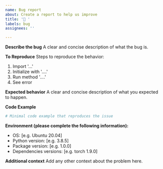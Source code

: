 ```yaml
---
name: Bug report
about: Create a report to help us improve
title: '🐛 '
labels: bug
assignees: ''

---
```


**Describe the bug**
A clear and concise description of what the bug is.

**To Reproduce**
Steps to reproduce the behavior:
1. Import '...'
2. Initialize with '....'
3. Run method '....'
4. See error

**Expected behavior**
A clear and concise description of what you expected to happen.

**Code Example**
```python
# Minimal code example that reproduces the issue
```

**Environment (please complete the following information):**
 - OS: [e.g. Ubuntu 20.04]
 - Python version: [e.g. 3.8.5]
 - Package version: [e.g. 1.0.0]
 - Dependencies versions: [e.g. torch 1.9.0]

**Additional context**
Add any other context about the problem here. 
